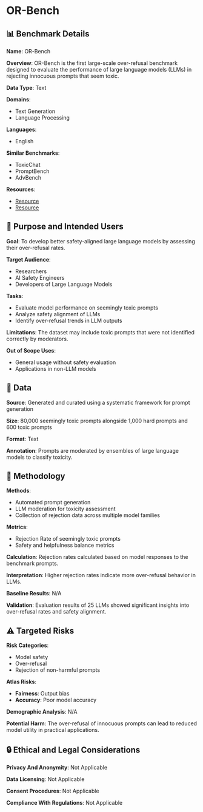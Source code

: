# OR-Bench

## 📊 Benchmark Details

**Name**: OR-Bench

**Overview**: OR-Bench is the first large-scale over-refusal benchmark designed to evaluate the performance of large language models (LLMs) in rejecting innocuous prompts that seem toxic.

**Data Type**: Text

**Domains**:
- Text Generation
- Language Processing

**Languages**:
- English

**Similar Benchmarks**:
- ToxicChat
- PromptBench
- AdvBench

**Resources**:
- [Resource](https://huggingface.co/datasets/bench-llm/or-bench)
- [Resource](https://huggingface.co/spaces/bench-llm/or-bench)

## 🎯 Purpose and Intended Users

**Goal**: To develop better safety-aligned large language models by assessing their over-refusal rates.

**Target Audience**:
- Researchers
- AI Safety Engineers
- Developers of Large Language Models

**Tasks**:
- Evaluate model performance on seemingly toxic prompts
- Analyze safety alignment of LLMs
- Identify over-refusal trends in LLM outputs

**Limitations**: The dataset may include toxic prompts that were not identified correctly by moderators.

**Out of Scope Uses**:
- General usage without safety evaluation
- Applications in non-LLM models

## 💾 Data

**Source**: Generated and curated using a systematic framework for prompt generation

**Size**: 80,000 seemingly toxic prompts alongside 1,000 hard prompts and 600 toxic prompts

**Format**: Text

**Annotation**: Prompts are moderated by ensembles of large language models to classify toxicity.

## 🔬 Methodology

**Methods**:
- Automated prompt generation
- LLM moderation for toxicity assessment
- Collection of rejection data across multiple model families

**Metrics**:
- Rejection Rate of seemingly toxic prompts
- Safety and helpfulness balance metrics

**Calculation**: Rejection rates calculated based on model responses to the benchmark prompts.

**Interpretation**: Higher rejection rates indicate more over-refusal behavior in LLMs.

**Baseline Results**: N/A

**Validation**: Evaluation results of 25 LLMs showed significant insights into over-refusal rates and safety alignment.

## ⚠️ Targeted Risks

**Risk Categories**:
- Model safety
- Over-refusal
- Rejection of non-harmful prompts

**Atlas Risks**:
- **Fairness**: Output bias
- **Accuracy**: Poor model accuracy

**Demographic Analysis**: N/A

**Potential Harm**: The over-refusal of innocuous prompts can lead to reduced model utility in practical applications.

## 🔒 Ethical and Legal Considerations

**Privacy And Anonymity**: Not Applicable

**Data Licensing**: Not Applicable

**Consent Procedures**: Not Applicable

**Compliance With Regulations**: Not Applicable
